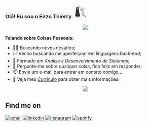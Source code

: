 ### Olá! Eu sou o Enzo Thierry <img src="https://github.com/Dineshkarthik/Dineshkarthik/blob/master/assets/starwars_fight.gif" width="50">

<p  align="center">
<img src="https://user-images.githubusercontent.com/73097560/115834477-dbab4500-a447-11eb-908a-139a6edaec5c.gif">             
<br>
  
**Falando sobre Coisas Pessoais:**
- 👨‍💻 Buscando novos desafios;
- 📈 Venho buscando me aperfeiçoar em linguagens back-end;
- 💼 Formado em *Análise e Desenvolvimento de Sistemas*;
- 💬 Pergunte-me sobre qualquer coisa, fico feliz em responder;
- 📫 Envie um e-mail para entrar em contato comigo...
- 📝 Veja meu [Currículo](https://www.google.com) para obter mais informações.
   
<p  align="center">
<img src="https://user-images.githubusercontent.com/73097560/115834477-dbab4500-a447-11eb-908a-139a6edaec5c.gif">             
<br>
  
## Find me on
<p>
  <a href="mailto:Enzothierry408@gmail.com"><img src="https://img.icons8.com/color/96/000000/gmail.png" alt="email"/></a>
  <a href="https://www.linkedin.com/in/enzothierry"><img src="https://img.icons8.com/color/96/000000/linkedin.png" alt="linkedin"/></a>
  <a href="https://www.instagram.com/ezothierry"><img src="https://img.icons8.com/color/96/000000/instagram-new.png" alt="instagram"/></a>
  <a href="https://open.spotify.com"><img src="https://img.icons8.com/color/96/000000/spotify--v1.png" alt="spotify"/></a>
  
  
